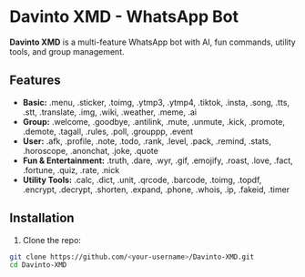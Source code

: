 # Davinto XMD - WhatsApp Bot

**Davinto XMD** is a multi-feature WhatsApp bot with AI, fun commands, utility tools, and group management.

## Features

- **Basic:** .menu, .sticker, .toimg, .ytmp3, .ytmp4, .tiktok, .insta, .song, .tts, .stt, .translate, .img, .wiki, .weather, .meme, .ai  
- **Group:** .welcome, .goodbye, .antilink, .mute, .unmute, .kick, .promote, .demote, .tagall, .rules, .poll, .grouppp, .event  
- **User:** .afk, .profile, .note, .todo, .rank, .level, .pack, .remind, .stats, .horoscope, .anonchat, .joke, .quote  
- **Fun & Entertainment:** .truth, .dare, .wyr, .gif, .emojify, .roast, .love, .fact, .fortune, .quiz, .rate, .nick  
- **Utility Tools:** .calc, .dict, .unit, .qrcode, .barcode, .toimg, .topdf, .encrypt, .decrypt, .shorten, .expand, .phone, .whois, .ip, .fakeid, .timer  

## Installation

1. Clone the repo:

```bash
git clone https://github.com/<your-username>/Davinto-XMD.git
cd Davinto-XMD